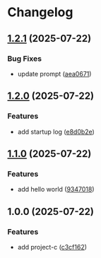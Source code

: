 # Changelog

## [1.2.1](https://github.com/simenkristoffers1/release-please/compare/project-c@v1.2.0...project-c@v1.2.1) (2025-07-22)


### Bug Fixes

* update prompt ([aea0671](https://github.com/simenkristoffers1/release-please/commit/aea0671c6fa9f310b061d3195bd2885fcdf75fa5))

## [1.2.0](https://github.com/simenkristoffers1/release-please/compare/project-c@v1.1.0...project-c@v1.2.0) (2025-07-22)


### Features

* add startup log ([e8d0b2e](https://github.com/simenkristoffers1/release-please/commit/e8d0b2ea005dc9b37e854f54371bdbc84528caa1))

## [1.1.0](https://github.com/simenkristoffers1/release-please/compare/project-c@v1.0.0...project-c@v1.1.0) (2025-07-22)


### Features

* add hello world ([9347018](https://github.com/simenkristoffers1/release-please/commit/93470182af4b36727727aad639fb09649b652d73))

## 1.0.0 (2025-07-22)


### Features

* add project-c ([c3cf162](https://github.com/simenkristoffers1/release-please/commit/c3cf162df15658b6810511298daabed8b727b429))
